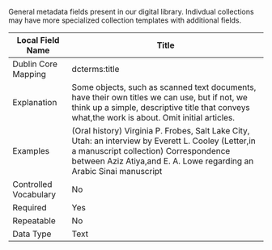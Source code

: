 
General metadata fields present in our digital library. Indivdual collections may have more specialized collection templates with additional fields.



| Local Field Name      	| Title                                                                                                                                                                                                                	|
|-----------------------	|----------------------------------------------------------------------------------------------------------------------------------------------------------------------------------------------------------------------	|
| Dublin Core Mapping   	| dcterms:title                                                                                                                                                                                                        	|
| Explanation           	| Some objects, such as scanned text documents, have their own titles we can use, but if not, we think up a simple, descriptive title that conveys what,the work is about. Omit initial articles.                      	|
| Examples              	| (Oral history) Virginia P. Frobes, Salt Lake City, Utah: an interview by Everett L. Cooley (Letter,in a manuscript collection) Correspondence between Aziz Atiya,and E. A. Lowe regarding an Arabic Sinai manuscript 	|
| Controlled Vocabulary 	| No                                                                                                                                                                                                                   	|
| Required              	| Yes                                                                                                                                                                                                                  	|
| Repeatable            	| No                                                                                                                                                                                                                   	|
| Data Type             	| Text             
